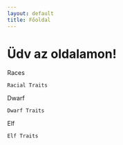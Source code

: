 ```yaml
---
layout: default
title: Főoldal
---
```


# Üdv az oldalamon!

Races

    Racial Traits
    
  Dwarf
  
    Dwarf Traits
    
  Elf
  
    Elf Traits
